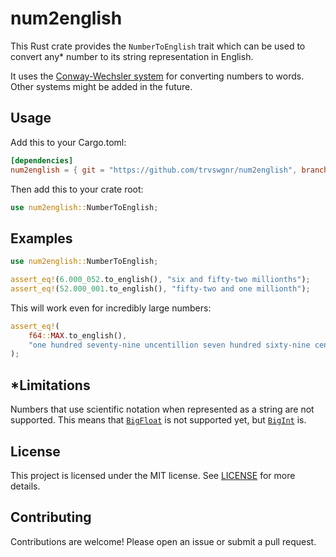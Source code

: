 # num2english

This Rust crate provides the `NumberToEnglish` trait which can be used to convert any* number to its string representation in English.

It uses the [Conway-Wechsler system](http://www.mrob.com/pub/math/largenum.html#conway-wechsler) for converting numbers to words.
Other systems might be added in the future.

## Usage

Add this to your Cargo.toml:

```toml
[dependencies]
num2english = { git = "https://github.com/trvswgnr/num2english", branch = "main" }
```

Then add this to your crate root:

```rust
use num2english::NumberToEnglish;
```

## Examples

```rust
use num2english::NumberToEnglish;

assert_eq!(6.000_052.to_english(), "six and fifty-two millionths");
assert_eq!(52.000_001.to_english(), "fifty-two and one millionth");
```

This will work even for incredibly large numbers:
```rust
assert_eq!(
    f64::MAX.to_english(),
    "one hundred seventy-nine uncentillion seven hundred sixty-nine centillion three hundred thirteen novenonagintillion four hundred eighty-six octononagintillion two hundred thirty-one septenonagintillion five hundred seventy senonagintillion"
);
```

## *Limitations

Numbers that use scientific notation when represented as a string are not supported. This means that [`BigFloat`](https://docs.rs/num-bigint/latest/num_bigint/struct.BigFloat.html) is not supported yet, but [`BigInt`](https://docs.rs/num-bigint/latest/num_bigint/struct.BigInt.html) is.

## License

This project is licensed under the MIT license. See [LICENSE](LICENSE) for more details.

## Contributing

Contributions are welcome! Please open an issue or submit a pull request.
